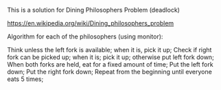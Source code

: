 This is a solution for Dining Philosophers Problem (deadlock)

https://en.wikipedia.org/wiki/Dining_philosophers_problem

Algorithm for each of the philosophers (using monitor):

Think unless the left fork is available; when it is, pick it up; Check if right fork can be picked up; when it is; pick it up; otherwise put left fork down; When both forks are held, eat for a fixed amount of time; Put the left fork down; Put the right fork down; Repeat from the beginning until everyone eats 5 times;
